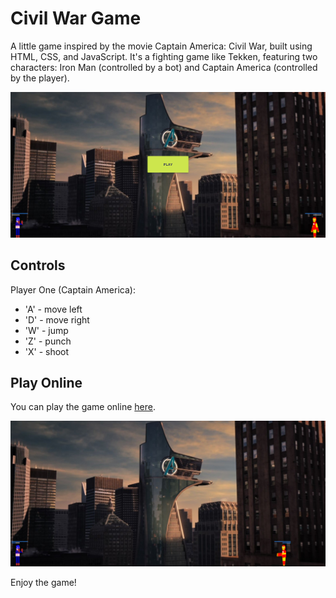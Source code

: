 # Civil War Game

A little game inspired by the movie Captain America: Civil War, built using HTML, CSS, and JavaScript. It's a fighting game like Tekken, featuring two characters: Iron Man (controlled by a bot) and Captain America (controlled by the player).

![Alt text](testingss.png)


## Controls

Player One (Captain America):
- 'A' - move left
- 'D' - move right
- 'W' - jump
- 'Z' - punch
- 'X' - shoot


## Play Online

You can play the game online [here](https://sithumsankajith.github.io/civil-war-web-game/).

![Alt text](playingss.png)


Enjoy the game!
